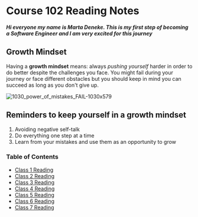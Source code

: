 # Course 102 Reading Notes

***Hi everyone my name is Marta Deneke. This is my first step of becoming a Software Engineer and I am very excited for this journey***

## Growth Mindset

Having a **growth mindset** means: always *pushing yourself* harder in order to do better despite the challenges you face. You might fail during your journey or face different obstacles but you should keep in mind you can succeed as long as you don't give up.

![1030_power_of_mistakes_FAIL-1030x579](https://user-images.githubusercontent.com/94331519/142051549-fabf080d-853c-414a-b55c-6547a9af6394.jpeg)

## Reminders to keep yourself in a growth mindset

1. Avoiding negative self-talk
2. Do everything one step at a time
3. Learn from your mistakes and use them as an opportunity to grow

### Table of Contents

- [Class 1 Reading](class1.md)
- [Class 2 Reading](class2.md)
- [Class 3 Reading](class3.md)
- [Class 4 Reading](class4.md)
- [Class 5 Reading](class5.md)
- [Class 6 Reading](class6.md)
- [Class 7 Reading](class7.md)
